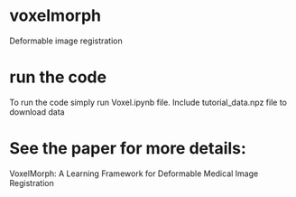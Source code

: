 # voxelmorph

Deformable image registration

# run the code

To run the code simply run Voxel.ipynb file.
Include tutorial_data.npz file to download data

# See the paper for more details:

VoxelMorph: A Learning Framework for Deformable Medical Image Registration
